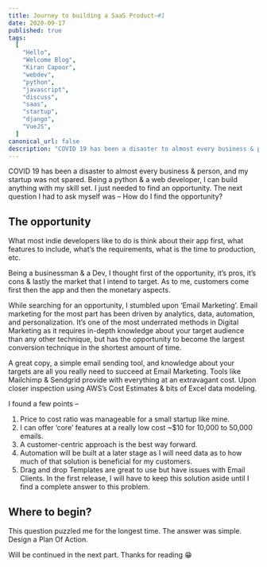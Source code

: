 ```yaml
---
title: Journey to building a SaaS Product–#1
date: 2020-09-17
published: true
tags:
  [
    "Hello",
    "Welcome Blog",
    "Kiran Capoor",
    "webdev",
    "python",
    "javascript",
    "discuss",
    "saas",
    "startup",
    "django",
    "VueJS",
  ]
canonical_url: false
description: "COVID 19 has been a disaster to almost every business & person, and my startup was not spared. Being a python & a web developer, I can build anything with my skill set. I just needed to find an opportunity."
---
```


COVID 19 has been a disaster to almost every business & person, and my startup was not spared. Being a python & a web developer, I can build anything with my skill set. I just needed to find an opportunity.
The next question I had to ask myself was –
How do I find the opportunity?

## The opportunity

What most indie developers like to do is think about their app first, what features to include, what’s the requirements, what is the time to production, etc.

Being a businessman & a Dev, I thought first of the opportunity, it’s pros, it’s cons & lastly the market that I intend to target. As to me, customers come first then the app and then the monetary aspects.

While searching for an opportunity, I stumbled upon ‘Email Marketing’. Email marketing for the most part has been driven by analytics, data, automation, and personalization. It’s one of the most underrated methods in Digital Marketing as it requires in-depth knowledge about your target audience than any other technique, but has the opportunity to become the largest conversion technique in the shortest amount of time.

A great copy, a simple email sending tool, and knowledge about your targets are all you really need to succeed at Email Marketing.
Tools like Mailchimp & Sendgrid provide with everything at an extravagant cost. Upon closer inspection using AWS’s Cost Estimates & bits of Excel data modeling.

I found a few points –

1. Price to cost ratio was manageable for a small startup like mine.
2. I can offer ‘core’ features at a really low cost ~\$10 for 10,000 to 50,000 emails.
3. A customer-centric approach is the best way forward.
4. Automation will be built at a later stage as I will need data as to how much of that solution is beneficial for my customers.
5. Drag and drop Templates are great to use but have issues with Email Clients. In the first release, I will have to keep this solution aside until I find a complete answer to this problem.

## Where to begin?

This question puzzled me for the longest time. The answer was simple. Design a Plan Of Action.

Will be continued in the next part. Thanks for reading 😁
